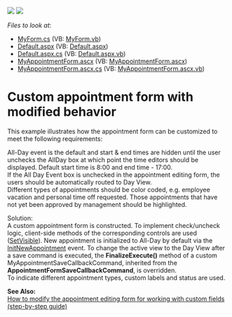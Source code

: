 <!-- default badges list -->
[![](https://img.shields.io/badge/Open_in_DevExpress_Support_Center-FF7200?style=flat-square&logo=DevExpress&logoColor=white)](https://supportcenter.devexpress.com/ticket/details/E1130)
[![](https://img.shields.io/badge/📖_How_to_use_DevExpress_Examples-e9f6fc?style=flat-square)](https://docs.devexpress.com/GeneralInformation/403183)
<!-- default badges end -->
<!-- default file list -->
*Files to look at*:

* [MyForm.cs](./CS/WebSite/App_Code/MyForm.cs) (VB: [MyForm.vb](./VB/WebSite/App_Code/MyForm.vb))
* [Default.aspx](./CS/WebSite/Default.aspx) (VB: [Default.aspx](./VB/WebSite/Default.aspx))
* [Default.aspx.cs](./CS/WebSite/Default.aspx.cs) (VB: [Default.aspx.vb](./VB/WebSite/Default.aspx.vb))
* [MyAppointmentForm.ascx](./CS/WebSite/MyForms/MyAppointmentForm.ascx) (VB: [MyAppointmentForm.ascx](./VB/WebSite/MyForms/MyAppointmentForm.ascx))
* [MyAppointmentForm.ascx.cs](./CS/WebSite/MyForms/MyAppointmentForm.ascx.cs) (VB: [MyAppointmentForm.ascx.vb](./VB/WebSite/MyForms/MyAppointmentForm.ascx.vb))
<!-- default file list end -->
# Custom appointment form with modified behavior


<p>This example illustrates how the appointment form can be customized to meet the following requirements:</p><p>All-Day event is the default and start & end times are hidden until the user unchecks the AllDay box at which point the time editors should be displayed. Default start time is 8:00 and end time - 17:00. <br />
If the All Day Event box is unchecked in the appointment editing form, the users should be automatically routed to Day View.<br />
Different types of appointments should be color coded, e.g. employee vacation and personal time off requested.  Those appointments that have not yet been approved by management should be highlighted.</p><p>Solution:<br />
A custom appointment form is constructed. To implement check/uncheck logic, client-side methods of the corresponding controls are used (<a href="http://documentation.devexpress.com/#AspNet/DevExpressWebASPxClassesScriptsASPxClientControl_SetVisibletopic">SetVisible</a>). New appointment is initialized to All-Day by default via the <a href="http://documentation.devexpress.com/#AspNet/DevExpressWebASPxSchedulerASPxScheduler_InitNewAppointmenttopic">InitNewAppointment</a> event. To change the active view to the Day View after a save command is executed, the <strong>FinalizeExecute()</strong> method of a custom MyAppointmentSaveCallbackCommand, inherited from the <strong>AppointmentFormSaveCallbackCommand</strong>, is overridden.<br />
To indicate different appointment types, custom labels and status are used.</p><p><strong>See Also:</strong><br />
<a href="https://www.devexpress.com/Support/Center/p/K18145">How to modify the appointment editing form for working with custom fields (step-by-step guide)</a></p>

<br/>


